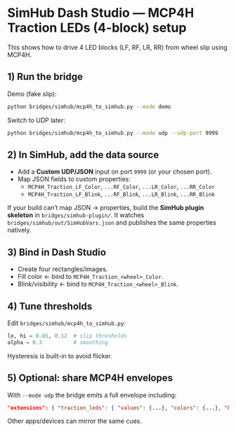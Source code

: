 # SimHub Dash Studio — MCP4H Traction LEDs (4-block) setup

This shows how to drive 4 LED blocks (LF, RF, LR, RR) from wheel slip using MCP4H.

## 1) Run the bridge
Demo (fake slip):
```bash
python bridges/simhub/mcp4h_to_simhub.py --mode demo
```
Switch to UDP later:
```bash
python bridges/simhub/mcp4h_to_simhub.py --mode udp --udp-port 9999
```

## 2) In SimHub, add the data source
- Add a **Custom UDP/JSON** input on port `9999` (or your chosen port).
- Map JSON fields to custom properties:
  - `MCP4H_Traction_LF_Color`, `...RF_Color`, `...LR_Color`, `...RR_Color`
  - `MCP4H_Traction_LF_Blink`, `...RF_Blink`, `...LR_Blink`, `...RR_Blink`

If your build can’t map JSON → properties, build the **SimHub plugin skeleton** in `bridges/simhub-plugin/`.
It watches `bridges/simhub/out/SimHubVars.json` and publishes the same properties natively.

## 3) Bind in Dash Studio
- Create four rectangles/images.
- Fill color ← bind to `MCP4H_Traction_<wheel>_Color`.
- Blink/visibility ← bind to `MCP4H_Traction_<wheel>_Blink`.

## 4) Tune thresholds
Edit `bridges/simhub/mcp4h_to_simhub.py`:
```python
lo, hi = 0.05, 0.12  # slip thresholds
alpha = 0.3          # smoothing
```
Hysteresis is built-in to avoid flicker.

## 5) Optional: share MCP4H envelopes
With `--mode udp` the bridge emits a full envelope including:
```json
"extensions": { "traction_leds": { "values": {...}, "colors": {...}, "blink": {...} } }
```
Other apps/devices can mirror the same cues.
